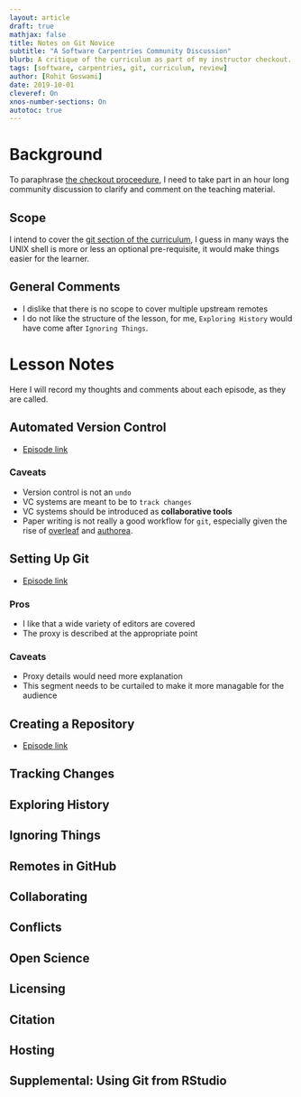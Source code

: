 ```yaml
---
layout: article
draft: true
mathjax: false
title: Notes on Git Novice
subtitle: "A Software Carpentries Community Discussion"
blurb: A critique of the curriculum as part of my instructor checkout.
tags: [software, carpentries, git, curriculum, review]
author: [Rohit Goswami]
date: 2019-10-01
cleveref: On
xnos-number-sections: On
autotoc: true
---
```


# Background

To paraphrase [the checkout
proceedure](https://carpentries.github.io/instructor-training/checkout), I need
to take part in an hour long community discussion to clarify and comment on the
teaching material.

## Scope

I intend to cover the [git section of the curriculum](http://swcarpentry.github.io/git-novice/), I guess in many ways the
UNIX shell is more or less an optional pre-requisite, it would make things
easier for the learner.

## General Comments

- I dislike that there is no scope to cover multiple upstream remotes
- I do not like the structure of the lesson, for me, `Exploring History` would
  have come after `Ignoring Things`.

# Lesson Notes

Here I will record my thoughts and comments about each episode, as they are called.

## Automated Version Control

- [Episode link](http://swcarpentry.github.io/git-novice/01-basics/index.html)

### Caveats

- Version control is not an `undo`
- VC systems are meant to be to `track changes`
- VC systems should be introduced as **collaborative tools**
- Paper writing is not really a good workflow for `git`, especially given the
  rise of [overleaf](https://overleaf.com) and [authorea](https://www.authorea.com).

## Setting Up Git

- [Episode link](http://swcarpentry.github.io/git-novice/02-setup/index.html)

### Pros

- I like that a wide variety of editors are covered
- The proxy is described at the appropriate point

### Caveats

- Proxy details would need more explanation
- This segment needs to be curtailed to make it more managable for the audience

## Creating a Repository

- [Episode link](http://swcarpentry.github.io/git-novice/03-create/index.html)

## Tracking Changes

## Exploring History

## Ignoring Things

## Remotes in GitHub

## Collaborating

## Conflicts

## Open Science

## Licensing

## Citation

## Hosting

## Supplemental: Using Git from RStudio
